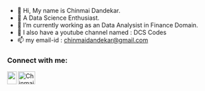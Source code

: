 - 👋 Hi, My name is Chinmai Dandekar.
- 👀 A Data Science Enthusiast.
- 🌱 I’m currently working as an Data Analysist in Finance Domain.
- 💞️ I also have a youtube channel named : DCS Codes
- 📫 my email-id : chinmaidandekar@gmail.com

<h3 align="left">Connect with me:</h3>
<a href="https://www.instagram.com/chinmai.dandekar10/" target="blank"><img align="center" src="https://raw.githubusercontent.com/rahuldkjain/github-profile-readme-generator/master/src/images/icons/Social/instagram.svg" alt="Chinmai's INSTA" height="30" width="40" /></a>

</a>
<a href="https://www.linkedin.com/in/chinmai-dandekar-9164b7167"><img align="left" src="https://raw.githubusercontent.com/peterthehan/peterthehan/master/assets/linkedin.svg" alt-"Chinmai's LinkedIN" width="22px" height="30" width="40"/></a>

<!---
Chinmai-D10/Chinmai-D10 is a ✨ special ✨ repository because its `README.md` (this file) appears on your GitHub profile.
You can click the Preview link to take a look at your changes.
--->

